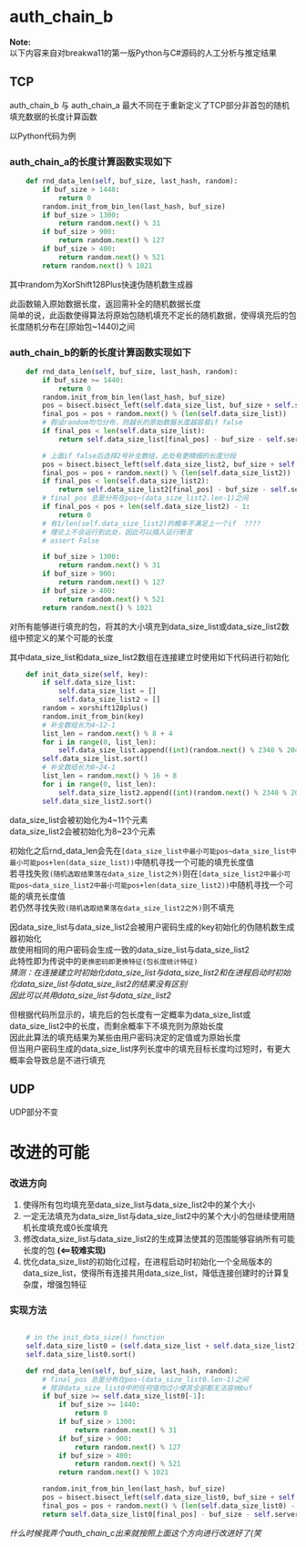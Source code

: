 # auth_chain_b

**Note:**  
以下内容来自对breakwa11的第一版Python与C#源码的人工分析与推定结果

## TCP

auth_chain_b 与 auth_chain_a 最大不同在于重新定义了TCP部分非首包的随机填充数据的长度计算函数

以Python代码为例

### auth_chain_a的长度计算函数实现如下  
```python
    def rnd_data_len(self, buf_size, last_hash, random):
        if buf_size > 1440:
            return 0
        random.init_from_bin_len(last_hash, buf_size)
        if buf_size > 1300:
            return random.next() % 31
        if buf_size > 900:
            return random.next() % 127
        if buf_size > 400:
            return random.next() % 521
        return random.next() % 1021
```
其中random为XorShift128Plus快速伪随机数生成器

此函数输入原始数据长度，返回需补全的随机数据长度  
简单的说，此函数使得算法将原始包随机填充不定长的随机数据，使得填充后的包长度随机分布在[原始包~1440)之间


### auth_chain_b的新的长度计算函数实现如下  
```python
    def rnd_data_len(self, buf_size, last_hash, random):
        if buf_size >= 1440:
            return 0
        random.init_from_bin_len(last_hash, buf_size)
        pos = bisect.bisect_left(self.data_size_list, buf_size + self.server_info.overhead)
        final_pos = pos + random.next() % (len(self.data_size_list))
        # 假设random均匀分布，则越长的原始数据长度越容易if false
        if final_pos < len(self.data_size_list):
            return self.data_size_list[final_pos] - buf_size - self.server_info.overhead

        # 上面if false后选择2号补全数组，此处有更精细的长度分段
        pos = bisect.bisect_left(self.data_size_list2, buf_size + self.server_info.overhead)
        final_pos = pos + random.next() % (len(self.data_size_list2))
        if final_pos < len(self.data_size_list2):
            return self.data_size_list2[final_pos] - buf_size - self.server_info.overhead
        # final_pos 总是分布在pos~(data_size_list2.len-1)之间
        if final_pos < pos + len(self.data_size_list2) - 1:
            return 0
        # 有1/len(self.data_size_list2)的概率不满足上一个if  ????
        # 理论上不会运行到此处，因此可以插入运行断言
        # assert False

        if buf_size > 1300:
            return random.next() % 31
        if buf_size > 900:
            return random.next() % 127
        if buf_size > 400:
            return random.next() % 521
        return random.next() % 1021
```

对所有能够进行填充的包，将其的大小填充到data_size_list或data_size_list2数组中预定义的某个可能的长度

其中data_size_list和data_size_list2数组在连接建立时使用如下代码进行初始化
```python
    def init_data_size(self, key):
        if self.data_size_list:
            self.data_size_list = []
            self.data_size_list2 = []
        random = xorshift128plus()
        random.init_from_bin(key)
        # 补全数组长为4~12-1
        list_len = random.next() % 8 + 4
        for i in range(0, list_len):
            self.data_size_list.append((int)(random.next() % 2340 % 2040 % 1440))
        self.data_size_list.sort()
        # 补全数组长为8~24-1
        list_len = random.next() % 16 + 8
        for i in range(0, list_len):
            self.data_size_list2.append((int)(random.next() % 2340 % 2040 % 1440))
        self.data_size_list2.sort()
```
data_size_list会被初始化为4\~11个元素  
data_size_list2会被初始化为8\~23个元素  

初始化之后rnd_data_len会先在`[data_size_list中最小可能pos~data_size_list中最小可能pos+len(data_size_list))`中随机寻找一个可能的填充长度值  
若寻找失败`(随机选取结果落在data_size_list之外)`则在`[data_size_list2中最小可能pos~data_size_list2中最小可能pos+len(data_size_list2))`中随机寻找一个可能的填充长度值  
若仍然寻找失败`(随机选取结果落在data_size_list2之外)`则不填充

因data_size_list与data_size_list2会被用户密码生成的key初始化的伪随机数生成器初始化  
故使用相同的用户密码会生成一致的data_size_list与data_size_list2  
此特性即为传说中的`更换密码即更换特征(包长度统计特征)`  
*猜测：在连接建立时初始化data_size_list与data_size_list2和在进程启动时初始化data_size_list与data_size_list2的结果没有区别*  
*因此可以共用data_size_list与data_size_list2*

但根据代码所显示的，填充后的包长度有一定概率为data_size_list或data_size_list2中的长度，而剩余概率下不填充则为原始长度  
因此此算法的填充结果为某些由用户密码决定的定值或为原始长度  
但当用户密码生成的data_size_list序列长度中的填充目标长度均过短时，有更大概率会导致总是不进行填充


## UDP

UDP部分不变


# 改进的可能

### 改进方向
1. 使得所有包均填充至data_size_list与data_size_list2中的某个大小
1. 一定无法填充为data_size_list与data_size_list2中的某个大小的包继续使用随机长度填充或0长度填充
1. 修改data_size_list与data_size_list2的生成算法使其的范围能够容纳所有可能长度的包 **(<==较难实现)**
1. 优化data_size_list的初始化过程，在进程启动时初始化一个全局版本的data_size_list，使得所有连接共用data_size_list，降低连接创建时的计算复杂度，增强包特征

### 实现方法
```python

    # in the init_data_size() function
    self.data_size_list0 = (self.data_size_list + self.data_size_list2)
    self.data_size_list0.sort()

    def rnd_data_len(self, buf_size, last_hash, random):
        # final_pos 总是分布在pos~(data_size_list0.len-1)之间
        # 除非data_size_list0中的任何值均过小使其全部都无法容纳buf
        if buf_size >= self.data_size_list0[-1]:
            if buf_size >= 1440:
                return 0
            if buf_size > 1300:
                return random.next() % 31
            if buf_size > 900:
                return random.next() % 127
            if buf_size > 400:
                return random.next() % 521
            return random.next() % 1021

        random.init_from_bin_len(last_hash, buf_size)
        pos = bisect.bisect_left(self.data_size_list0, buf_size + self.server_info.overhead)
        final_pos = pos + random.next() % (len(self.data_size_list0) - pos)
        return self.data_size_list0[final_pos] - buf_size - self.server_info.overhead

```


*什么时候我弄个auth_chain_c出来就按照上面这个方向进行改进好了(笑*

